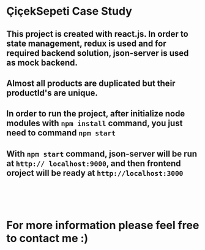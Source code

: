 # ÇiçekSepeti Case Study

## This project is created with react.js. In order to state management, redux is used and for required backend solution, json-server is used as mock backend. 
## Almost all products are duplicated but their productId's are unique.
## In order to run the project, after initialize node modules with `npm install` command, you just need to command `npm start`
## With `npm start` command, json-server will be run at `http:// localhost:9000`, and then frontend oroject will be ready at `http://localhost:3000`

<br>
<br>
<br>

# For more information please feel free to contact me :) 

